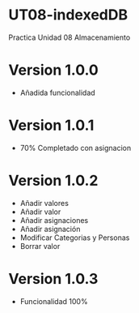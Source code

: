 # UT08-indexedDB
Practica Unidad 08 Almacenamiento

 # Version 1.0.0
  - Añadida funcionalidad

 # Version 1.0.1
  - 70% Completado con asignacion
  
 # Version 1.0.2
  - Añadir valores
  - Añadir valor
  - Añadir asignaciones
  - Añadir asignación
  - Modificar Categorias y Personas
  - Borrar valor

  # Version 1.0.3
  - Funcionalidad 100%
  